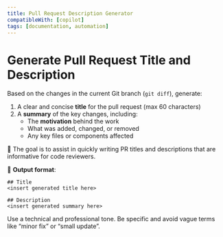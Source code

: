 ```yaml
---
title: Pull Request Description Generator
compatibleWith: [copilot]
tags: [documentation, automation]
---
```


# Generate Pull Request Title and Description

Based on the changes in the current Git branch (`git diff`), generate:

1. A clear and concise **title** for the pull request (max 60 characters)
2. A **summary** of the key changes, including:
   - The **motivation** behind the work
   - What was added, changed, or removed
   - Any key files or components affected

🎯 The goal is to assist in quickly writing PR titles and descriptions that are informative for code reviewers.

📄 **Output format**:

```
## Title
<insert generated title here>

## Description
<insert generated summary here>
```

Use a technical and professional tone. Be specific and avoid vague terms like “minor fix” or “small update”.
